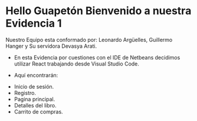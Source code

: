 # Hello Guapetón Bienvenido a nuestra Evidencia 1

Nuestro Equipo esta conformado por: 
Leonardo Argüelles, Guillermo Hanger y Su servidora Devasya Arati.

- En esta Evidencia por cuestiones con el IDE de Netbeans
 decidimos utilizar React trabajando desde Visual Studio Code.

- Aquí encontrarán: 

* Inicio de sesión.
* Registro.
* Pagina principal.
* Detalles del libro.
* Carrito de compras.
